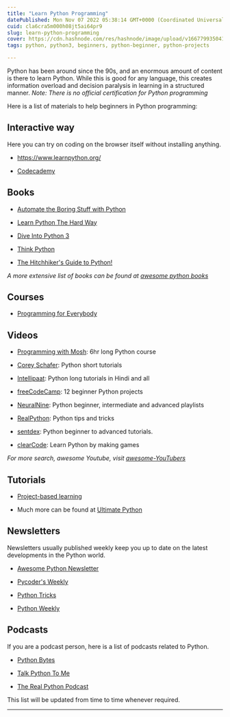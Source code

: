 ```yaml
---
title: "Learn Python Programming"
datePublished: Mon Nov 07 2022 05:38:14 GMT+0000 (Coordinated Universal Time)
cuid: cla6cra5m000h08jt5ai64pr9
slug: learn-python-programming
cover: https://cdn.hashnode.com/res/hashnode/image/upload/v1667799350414/-GJaIF4jQ.png
tags: python, python3, beginners, python-beginner, python-projects

---
```


Python has been around since the 90s, and an enormous amount of content is there to learn Python. While this is good for any language, this creates information overload and decision paralysis in learning in a structured manner. *Note: There is no official certification for Python programming*

Here is a list of materials to help beginners in Python programming:

## Interactive way

Here you can try on coding on the browser itself without installing anything.

* https://www.learnpython.org/
    
* [Codecademy](https://www.codecademy.com/learn/learn-python-3)
    

## Books

* [Automate the Boring Stuff with Python](https://automatetheboringstuff.com/2e/chapter0/)
    
* [Learn Python The Hard Way](https://learnpythonthehardway.org/book/)
    
* [Dive Into Python 3](https://diveinto.org/python3/table-of-contents.html)
    
* [Think Python](https://greenteapress.com/thinkpython2/html/thinkpython2002.html)
    
* [The Hitchhiker's Guide to Python!](https://docs.python-guide.org/#the-hitchhiker-s-guide-to-python)
    

*A more extensive list of books can be found at* [*awesome python books*](https://github.com/junnplus/awesome-python-books)

## Courses

* [Programming for Everybody](https://www.coursera.org/learn/python)
    

## Videos

* [Programming with Mosh](https://www.youtube.com/watch?v=_uQrJ0TkZlc): 6hr long Python course
    
* [Corey Schafer](https://www.youtube.com/c/Coreyms/playlists): Python short tutorials
    
* [Intellipaat](https://www.youtube.com/c/Intellipaat/search?query=python): Python long tutorials in Hindi and all
    
* [freeCodeCamp](https://www.youtube.com/watch?v=8ext9G7xspg): 12 beginner Python projects
    
* [NeuralNine](https://www.youtube.com/c/NeuralNine/playlists): Python beginner, intermediate and advanced playlists
    
* [RealPython](https://www.youtube.com/c/realpython): Python tips and tricks
    
* [sentdex](https://www.youtube.com/c/sentdex/featured): Python beginner to advanced tutorials.
    
* [clearCode](https://www.youtube.com/watch?v=mDKM-JtUhhc): Learn Python by making games
    

*For more search, awesome Youtube, visit* [*awesome-YouTubers*](https://github.com/JoseDeFreitas/awesome-youtubers)

## Tutorials

* [Project-based learning](https://github.com/practical-tutorials/project-based-learning#python)
    
* Much more can be found at [Ultimate Python](https://github.com/huangsam/ultimate-python)
    

## Newsletters

Newsletters usually published weekly keep you up to date on the latest developments in the Python world.

* [Awesome Python Newsletter](http://python.libhunt.com/newsletter)
    
* [Pycoder's Weekly](http://pycoders.com/)
    
* [Python Tricks](https://realpython.com/python-tricks/)
    
* [Python Weekly](http://www.pythonweekly.com/)
    

## Podcasts

If you are a podcast person, here is a list of podcasts related to Python.

* [Python Bytes](https://pythonbytes.fm)
    
* [Talk Python To Me](https://talkpython.fm/)
    
* [The Real Python Podcast](https://realpython.com/podcasts/rpp/)
    

This list will be updated from time to time whenever required.

---